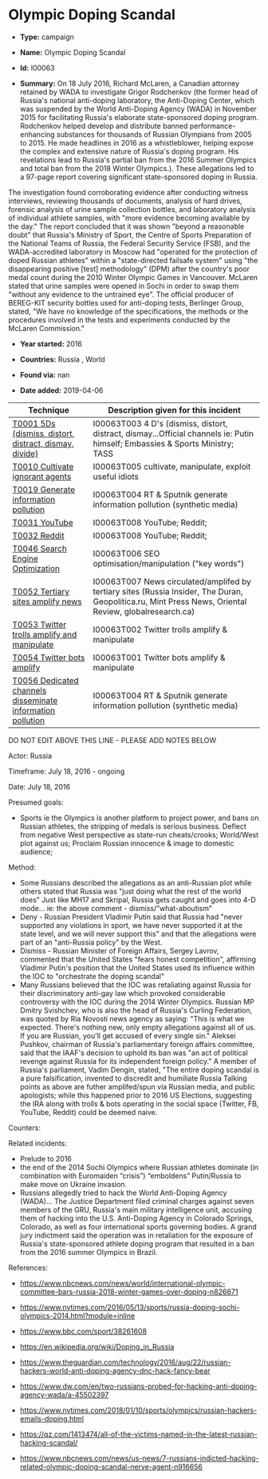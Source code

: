 # Olympic Doping Scandal

* **Type:** campaign

* **Name:** Olympic Doping Scandal

* **Id:** I00063

* **Summary:** On 18 July 2016, Richard McLaren, a Canadian attorney retained by WADA to investigate Grigor Rodchenkov (the former head of Russia's national anti-doping laboratory, the Anti-Doping Center, which was suspended by the World Anti-Doping Agency (WADA) in November 2015 for facilitating Russia's elaborate state-sponsored doping program. Rodchenkov helped develop and distribute banned performance-enhancing substances for thousands of Russian Olympians from 2005 to 2015. He made headlines in 2016 as a whistleblower, helping expose the complex and extensive nature of Russia's doping program. His revelations lead to Russia's partial ban from the 2016 Summer Olympics and total ban from the 2018 Winter Olympics.). These allegations led to a 97-page report covering significant state-sponsored doping in Russia. 

The investigation found corroborating evidence after conducting witness interviews, reviewing thousands of documents, analysis of hard drives, forensic analysis of urine sample collection bottles, and laboratory analysis of individual athlete samples, with "more evidence becoming available by the day." The report concluded that it was shown "beyond a reasonable doubt" that Russia's Ministry of Sport, the Centre of Sports Preparation of the National Teams of Russia, the Federal Security Service (FSB), and the WADA-accredited laboratory in Moscow had "operated for the protection of doped Russian athletes" within a "state-directed failsafe system" using "the disappearing positive [test] methodology" (DPM) after the country's poor medal count during the 2010 Winter Olympic Games in Vancouver. McLaren stated that urine samples were opened in Sochi in order to swap them "without any evidence to the untrained eye". The official producer of BEREG-KIT security bottles used for anti-doping tests, Berlinger Group, stated, "We have no knowledge of the specifications, the methods or the procedures involved in the tests and experiments conducted by the McLaren Commission."

* **Year started:** 2016

* **Countries:** Russia , World

* **Found via:** nan

* **Date added:** 2019-04-06
 

| Technique | Description given for this incident |
| --------- | ------------------------- |
| [T0001 5Ds (dismiss, distort, distract, dismay, divide)](../techniques/T0001.md) | I00063T003 4 D's (dismiss, distort, distract, dismay...Official channels ie: Putin himself; Embassies & Sports Ministry; TASS |
| [T0010 Cultivate ignorant agents](../techniques/T0010.md) | I00063T005 cultivate, manipulate, exploit useful idiots  |
| [T0019 Generate information pollution](../techniques/T0019.md) | I00063T004 RT & Sputnik generate information pollution (synthetic media) |
| [T0031 YouTube](../techniques/T0031.md) | I00063T008 YouTube; Reddit;  |
| [T0032 Reddit](../techniques/T0032.md) | I00063T008 YouTube; Reddit;  |
| [T0046 Search Engine Optimization](../techniques/T0046.md) | I00063T006 SEO optimisation/manipulation ("key words") |
| [T0052 Tertiary sites amplify news](../techniques/T0052.md) | I00063T007 News circulated/amplifed by tertiary sites (Russia Insider, The Duran, Geopolitica.ru, Mint Press News, Oriental Review, globalresearch.ca) |
| [T0053 Twitter trolls amplify and manipulate](../techniques/T0053.md) | I00063T002 Twitter trolls amplify & manipulate |
| [T0054 Twitter bots amplify](../techniques/T0054.md) | I00063T001 Twitter bots amplify & manipulate |
| [T0056 Dedicated channels disseminate information pollution](../techniques/T0056.md) | I00063T004 RT & Sputnik generate information pollution (synthetic media) |


DO NOT EDIT ABOVE THIS LINE - PLEASE ADD NOTES BELOW

Actor: Russia

Timeframe: July 18, 2016 - ongoing

Date: July 18, 2016

Presumed goals: 

* Sports ie the Olympics is another platform to project power, and bans on Russian athletes, the stripping of medals is serious business. Deflect from negative West perspective as state-run cheats/crooks; World/West plot against us; Proclaim Russian innocence & image to domestic audience; 

Method: 

* Some Russians described the allegations as an anti-Russian plot while others stated that Russia was "just doing what the rest of the world does" Just like MH17 and Skripal, Russia gets caught and goes into 4-D mode… ie: the above comment - dismiss/”what-aboutism”
* Deny - Russian President Vladimir Putin said that Russia had "never supported any violations in sport, we have never supported it at the state level, and we will never support this" and that the allegations were part of an "anti-Russia policy" by the West.
* Dismiss - Russian Minister of Foreign Affairs, Sergey Lavrov, commented that the United States "fears honest competition", affirming Vladimir Putin's position that the United States used its influence within the IOC to "orchestrate the doping scandal"
* Many Russians believed that the IOC was retaliating against Russia for their discriminatory anti-gay law which provoked considerable controversy with the IOC during the 2014 Winter Olympics. Russian MP Dmitry Svishchev, who is also the head of Russia's Curling Federation, was quoted by Ria Novosti news agency as saying: "This is what we expected. There's nothing new, only empty allegations against all of us. If you are Russian, you'll get accused of every single sin." Aleksei Pushkov, chairman of Russia's parliamentary foreign affairs committee, said that the IAAF's decision to uphold its ban was "an act of political revenge against Russia for its independent foreign policy." A member of Russia's parliament, Vadim Dengin, stated, "The entire doping scandal is a pure falsification, invented to discredit and humiliate Russia
Talking points as above are futher amplifed/spun via Russian media, and public apologists; while this happened prior to 2016 US Elections, suggesting the IRA along with trolls & bots operating in the social space (Twitter, FB, YouTube, Reddit) could be deemed naive. 

Counters: 

Related incidents:  

* Prelude to 2016
* the end of the 2014 Sochi Olympics where Russian athletes dominate (in combination with Euromaiden “crisis”)  “emboldens” Putin/Russia to make move on Ukraine invasion. 
* Russians allegedly tried to hack the World Anti-Doping Agency (WADA)... The Justice Department filed criminal charges against seven members of the GRU, Russia's main military intelligence unit, accusing them of hacking into the U.S. Anti-Doping Agency in Colorado Springs, Colorado, as well as four international sports governing bodies. A grand jury indictment said the operation was in retaliation for the exposure of Russia's state-sponsored athlete doping program that resulted in a ban from the 2016 summer Olympics in Brazil.

References: 

* https://www.nbcnews.com/news/world/international-olympic-committee-bars-russia-2018-winter-games-over-doping-n826671

* https://www.nytimes.com/2016/05/13/sports/russia-doping-sochi-olympics-2014.html?module=inline
* https://www.bbc.com/sport/38261608
* https://en.wikipedia.org/wiki/Doping_in_Russia
* https://www.theguardian.com/technology/2016/aug/22/russian-hackers-world-anti-doping-agency-dnc-hack-fancy-bear
* https://www.dw.com/en/two-russians-probed-for-hacking-anti-doping-agency-wada/a-45502397
* https://www.nytimes.com/2018/01/10/sports/olympics/russian-hackers-emails-doping.html
* https://qz.com/1413474/all-of-the-victims-named-in-the-latest-russian-hacking-scandal/
* https://www.nbcnews.com/news/us-news/7-russians-indicted-hacking-related-olympic-doping-scandal-nerve-agent-n916656


